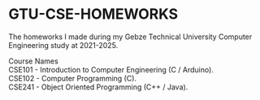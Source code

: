 # GTU-CSE-HOMEWORKS

The homeworks I made during my Gebze Technical University Computer Engineering study at 2021-2025.

Course Names <br />
CSE101 - Introduction to Computer Engineering (C / Arduino). <br />
CSE102 - Computer Programming (C). <br />
CSE241 - Object Oriented Programming (C++ / Java). <br />
